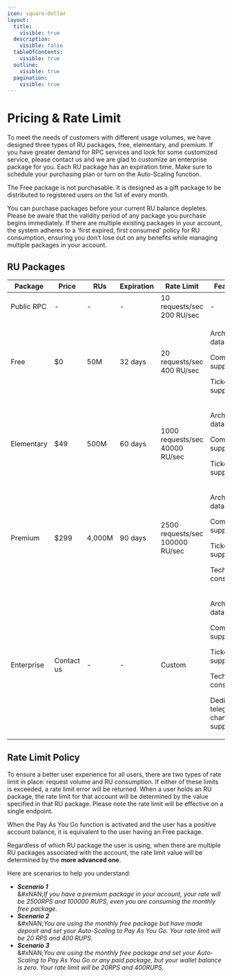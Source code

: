 ```yaml
---
icon: square-dollar
layout:
  title:
    visible: true
  description:
    visible: false
  tableOfContents:
    visible: true
  outline:
    visible: true
  pagination:
    visible: true
---
```


# Pricing & Rate Limit

To meet the needs of customers with different usage volumes, we have designed three types of RU packages, free, elementary, and premium. If you have greater demand for RPC services and look for some customized service, please contact us and we are glad to customize an enterprise package for you. Each RU package has an expiration time. Make sure to schedule your purchasing plan or turn on the Auto-Scaling function.&#x20;

The Free package is not purchasable. It is designed as a gift package to be distributed to registered users on the 1st of every month.&#x20;

You can purchase packages before your current RU balance depletes. Please be aware that the validity period of any package you purchase begins immediately. If there are multiple existing packages in your account, the system adheres to a 'first expired, first consumed' policy for RU consumption, ensuring you don’t lose out on any benefits while managing multiple packages in your account.

## RU Packages

<table data-full-width="false"><thead><tr><th width="134">Package</th><th width="113">Price</th><th width="95">RUs</th><th width="105">Expiration</th><th width="173">Rate Limit</th><th width="312">Features</th></tr></thead><tbody><tr><td>Public RPC</td><td>-</td><td>-</td><td>-</td><td>10 requests/sec<br>200 RU/sec</td><td>-</td></tr><tr><td>Free</td><td>$0</td><td>50M</td><td>32 days</td><td>20 requests/sec<br>400 RU/sec</td><td><p>Archive data</p><p>Community support</p><p>Ticket support</p></td></tr><tr><td>Elementary</td><td>$49</td><td>500M</td><td>60 days</td><td>1000 requests/sec<br>40000 RU/sec</td><td><p>Archive data</p><p>Community support </p><p>Ticket support </p></td></tr><tr><td>Premium</td><td>$299</td><td>4,000M</td><td>90 days</td><td>2500 requests/sec<br>100000 RU/sec</td><td><p>Archive data</p><p>Community support</p><p>Ticket support </p><p>Technical consultant </p></td></tr><tr><td>Enterprise</td><td>Contact us</td><td>-</td><td>-</td><td>Custom</td><td><p>Archive data</p><p>Community support</p><p>Ticket support </p><p>Technical consultant </p><p>Dedicated telegram channel support</p></td></tr></tbody></table>

## Rate Limit Policy

To ensure a better user experience for all users, there are two types of rate limit in place: request volume and RU consumption. If either of these limits is exceeded, a rate limit error will be returned. When a user holds an RU package, the rate limit for that account will be determined by the value specified in that RU package. Please note the rate limit will be effective on a single endpoint.

When the Pay As You Go function is activated and the user has a positive account balance, it is equivalent to the user having an Free package.

Regardless of which RU package the user is using, when there are multiple RU packages associated with the account, the rate limit value will be determined by the **more advanced one**.

Here are scenarios to help you understand:

* _**Scenario 1**_\
  &#xNAN;_&#x49;f you have a premium package in your account, your rate will be 2500RPS and 100000 RUPS, even you are consuming the monthly free package._
* _**Scenario 2**_\
  &#xNAN;_&#x59;ou are using the monthly free package but have made deposit and set your Auto-Scaling to Pay As You Go. Your rate limit will be 20 RPS and 400 RUPS._
* _**Scenario 3**_\
  &#xNAN;_&#x59;ou are using the monthly free package and set your Auto-Scaling to Pay As You Go or any paid package, but your wallet balance is zero. Your rate limit will be 20RPS and 400RUPS._
